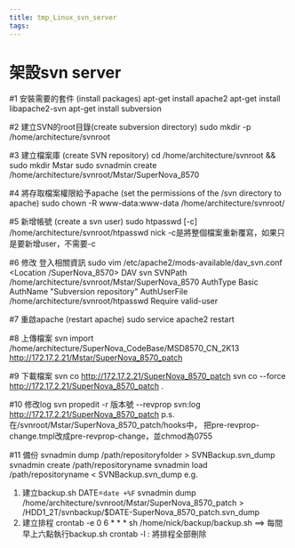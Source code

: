 ```yaml
---
title: tmp_Linux_svn_server
tags:
---
```

架設svn server
===

#1 安裝需要的套件 (install packages)
apt-get install apache2
apt-get install libapache2-svn
apt-get install subversion

#2 建立SVN的root目錄(create subversion directory)
sudo mkdir -p /home/architecture/svnroot

#3 建立檔案庫 (create SVN repository)
cd /home/architecture/svnroot && sudo mkdir Mstar
sudo svnadmin create /home/architecture/svnroot/Mstar/SuperNova_8570

#4 將存取檔案權限給予apache (set the permissions of the /svn directory to apache)
sudo chown -R www-data:www-data /home/architecture/svnroot/

#5 新增帳號 (create a svn user)
sudo htpasswd [-c] /home/architecture/svnroot/htpasswd nick
-c是將整個檔案重新覆寫，如果只是要新增user，不需要-c

#6 修改 登入相關資訊
sudo vim /etc/apache2/mods-available/dav_svn.conf
<Location /SuperNova_8570>
DAV svn
SVNPath /home/architecture/svnroot/Mstar/SuperNova_8570
AuthType Basic
AuthName "Subversion repository"
AuthUserFile /home/architecture/svnroot/htpasswd
<LimitExcept GET PROPFIND OPTIONS REPORT>
Require valid-user
</LimitExcept>
</Location>

#7 重啟apache (restart apache)
sudo service apache2 restart

#8 上傳檔案
svn import /home/architecture/SuperNova_CodeBase/MSD8570_CN_2K13 http://172.17.2.21/Mstar/SuperNova_8570_patch

#9 下載檔案
svn co http://172.17.2.21/SuperNova_8570_patch
svn co --force http://172.17.2.21/SuperNova_8570_patch .

#10 修改log
svn propedit -r 版本號 --revprop svn:log http://172.17.2.21/SuperNova_8570_patch
p.s. 在/svnroot/Mstar/SuperNova_8570_patch/hooks中，
     把pre-revprop-change.tmpl改成pre-revprop-change，並chmod為0755

#11 備份
svnadmin dump /path/repositoryfolder > SVNBackup.svn_dump
svnadmin create /path/repositoryname
svnadmin load /path/repositoryname < SVNBackup.svn_dump
e.g.
1. 建立backup.sh
DATE=`date +%F`
svnadmin dump /home/architecture/svnroot/Mstar/SuperNova_8570_patch > /HDD1_2T/svnbackup/$DATE-SuperNova_8570_patch.svn_dump
2. 建立排程
crontab -e
0 6 * * * sh /home/nick/backup/backup.sh  ==> 每間早上六點執行backup.sh
crontab -l : 將排程全部刪除